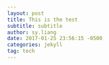 ```yaml
---
layout: post
title: This is the test
subtitle: subtitle
author: sy.liang
date: 2017-01-25 23:56:15 -0500
categories: jekyll
tag: tech
---
```

